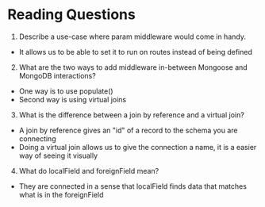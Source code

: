 # Reading Questions

1. Describe a use-case where param middleware would come in handy.
  * It allows us to be able to set it to run on routes instead of being defined
2. What are the two ways to add middleware in-between Mongoose and MongoDB interactions?
  * One way is to use populate()
  * Second way is using virtual joins
3. What is the difference between a join by reference and a virtual join?
  * A join by reference gives an "id" of a record to the schema you are connecting
  * Doing a virtual join allows us to give the connection a name, it is a easier way of seeing it visually
4. What do localField and foreignField mean?
  * They are connected in a sense that localField finds data that matches what is in the foreignField